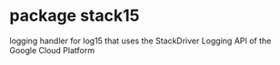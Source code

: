 # package stack15

logging handler for log15 that uses the StackDriver Logging API of the Google Cloud Platform
